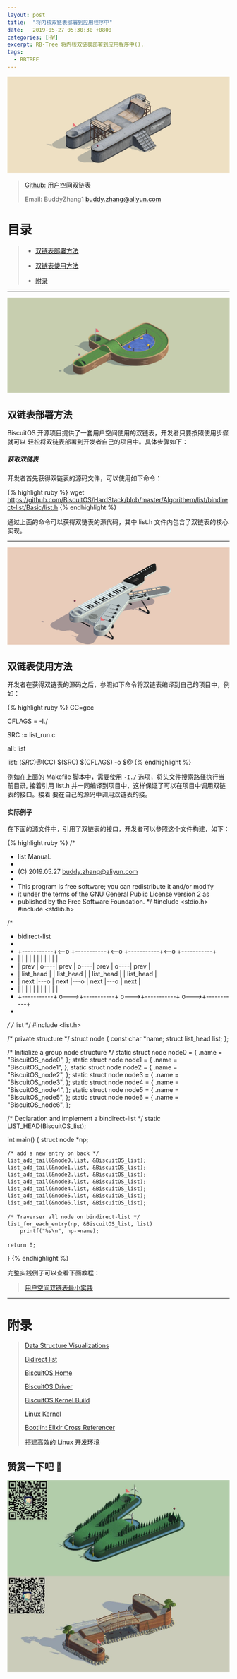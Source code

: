 ```yaml
---
layout: post
title:  "将内核双链表部署到应用程序中"
date:   2019-05-27 05:30:30 +0800
categories: [HW]
excerpt: RB-Tree 将内核双链表部署到应用程序中().
tags:
  - RBTREE
---
```


![DTS](/assets/PDB/BiscuitOS/kernel/IND00000H.jpg)

> [Github: 用户空间双链表](https://github.com/BiscuitOS/HardStack/tree/master/Algorithem/list/bindirect-list/Basic)
>
> Email: BuddyZhang1 <buddy.zhang@aliyun.com>

# 目录

> - [双链表部署方法](#双链表部署方法)
>
> - [双链表使用方法](#双链表使用方法)
>
> - [附录](#附录)

-----------------------------------
<span id="双链表部署方法"></span>

![](/assets/PDB/BiscuitOS/kernel/IND00000P.jpg)

## 双链表部署方法

BiscuitOS 开源项目提供了一套用户空间使用的双链表，开发者只要按照使用步骤就可以
轻松将双链表部署到开发者自己的项目中。具体步骤如下：

##### 获取双链表

开发者首先获得双链表的源码文件，可以使用如下命令：

{% highlight ruby %}
wget https://github.com/BiscuitOS/HardStack/blob/master/Algorithem/list/bindirect-list/Basic/list.h
{% endhighlight %}

通过上面的命令可以获得双链表的源代码，其中 list.h 文件内包含了双链表的核心实现。

------------------------------
<span id="双链表使用方法"></span>

![](/assets/PDB/BiscuitOS/kernel/IND00000K.jpg)

## 双链表使用方法

开发者在获得双链表的源码之后，参照如下命令将双链表编译到自己的项目中，例如：

{% highlight ruby %}
CC=gcc

CFLAGS = -I./

SRC := list_run.c

all: list

list: $(SRC)
	@$(CC) $(SRC) $(CFLAGS) -o $@
{% endhighlight %}

例如在上面的 Makefile 脚本中，需要使用 `-I./` 选项，将头文件搜索路径执行当前目录,
接着引用 list.h 并一同编译到项目中，这样保证了可以在项目中调用双链表的接口。接着
要在自己的源码中调用双链表的接。

#### 实际例子

在下面的源文件中，引用了双链表的接口，开发者可以参照这个文件构建，如下：

{% highlight ruby %}
/*
 * list Manual.
 *
 * (C) 2019.05.27 <buddy.zhang@aliyun.com>
 *
 * This program is free software; you can redistribute it and/or modify
 * it under the terms of the GNU General Public License version 2 as
 * published by the Free Software Foundation.
 */
#include <stdio.h>
#include <stdlib.h>

/*
 * bidirect-list
*
 * +-----------+<--o    +-----------+<--o    +-----------+<--o    +-----------+
 * |           |   |    |           |   |    |           |   |    |           |
 * |      prev |   o----| prev      |   o----| prev      |   o----| prev      |
 * | list_head |        | list_head |        | list_head |        | list_head |
 * |      next |---o    |      next |---o    |      next |---o    |      next |
 * |           |   |    |           |   |    |           |   |    |           |
 * +-----------+   o--->+-----------+   o--->+-----------+   o--->+-----------+
 *
 */
/* list */
#include <list.h>

/* private structure */
struct node {
	const char *name;
	struct list_head list;
};

/* Initialize a group node structure */
static struct node node0 = { .name = "BiscuitOS_node0", };
static struct node node1 = { .name = "BiscuitOS_node1", };
static struct node node2 = { .name = "BiscuitOS_node2", };
static struct node node3 = { .name = "BiscuitOS_node3", };
static struct node node4 = { .name = "BiscuitOS_node4", };
static struct node node5 = { .name = "BiscuitOS_node5", };
static struct node node6 = { .name = "BiscuitOS_node6", };

/* Declaration and implement a bindirect-list */
static LIST_HEAD(BiscuitOS_list);

int main()
{
	struct node *np;

	/* add a new entry on back */
	list_add_tail(&node0.list, &BiscuitOS_list);
	list_add_tail(&node1.list, &BiscuitOS_list);
	list_add_tail(&node2.list, &BiscuitOS_list);
	list_add_tail(&node3.list, &BiscuitOS_list);
	list_add_tail(&node4.list, &BiscuitOS_list);
	list_add_tail(&node5.list, &BiscuitOS_list);
	list_add_tail(&node6.list, &BiscuitOS_list);

	/* Traverser all node on bindirect-list */
	list_for_each_entry(np, &BiscuitOS_list, list)
		printf("%s\n", np->name);

	return 0;
}
{% endhighlight %}

完整实践例子可以查看下面教程：

> [用户空间双链表最小实践](/blog/LIST/#%E5%86%85%E6%A0%B8%E5%8F%8C%E9%93%BE%E8%A1%A8%E6%9C%80%E5%B0%8F%E5%AE%9E%E8%B7%B5)

-----------------------------------------------

# <span id="附录">附录</span>

> [Data Structure Visualizations](https://www.cs.usfca.edu/~galles/visualization/Algorithms.html)
>
> [Bidirect list](/blog/LIST/)
>
> [BiscuitOS Home](https://biscuitos.github.io/)
>
> [BiscuitOS Driver](/blog/BiscuitOS_Catalogue/)
>
> [BiscuitOS Kernel Build](/blog/Kernel_Build/)
>
> [Linux Kernel](https://www.kernel.org/)
>
> [Bootlin: Elixir Cross Referencer](https://elixir.bootlin.com/linux/latest/source)
>
> [搭建高效的 Linux 开发环境](/blog/Linux-debug-tools/)

## 赞赏一下吧 🙂

![MMU](/assets/PDB/BiscuitOS/kernel/HAB000036.jpg)
